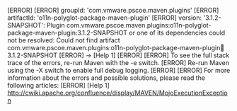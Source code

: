 [ERROR] 
[ERROR] groupId: 'com.vmware.pscoe.maven.plugins'
[ERROR] artifactId: 'o11n-polyglot-package-maven-plugin'
[ERROR] version: '3.1.2-SNAPSHOT': Plugin com.vmware.pscoe.maven.plugins:o11n-polyglot-package-maven-plugin:3.1.2-SNAPSHOT or one of its dependencies could not be resolved: Could not find artifact com.vmware.pscoe.maven.plugins:o11n-polyglot-package-maven-plugin:jar:3.1.2-SNAPSHOT
[ERROR] -> [Help 1]
[ERROR] 
[ERROR] To see the full stack trace of the errors, re-run Maven with the -e switch.
[ERROR] Re-run Maven using the -X switch to enable full debug logging.
[ERROR] 
[ERROR] For more information about the errors and possible solutions, please read the following articles:
[ERROR] [Help 1] http://cwiki.apache.org/confluence/display/MAVEN/MojoExecutionException
